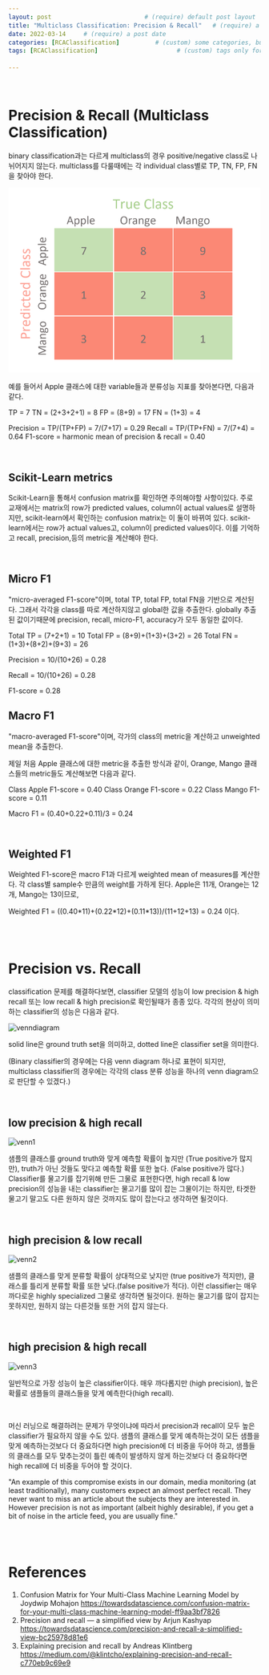 ```yaml
---
layout: post                          # (require) default post layout
title: "Multiclass Classification: Precision & Recall"   # (require) a string title
date: 2022-03-14     # (require) a post date
categories: [RCAClassification]          # (custom) some categories, but makesure these categories already exists inside path of `category/`
tags: [RCAClassification]                      # (custom) tags only for meta `property="article:tag"`

---
```


<br>

# Precision & Recall (Multiclass Classification)

binary classification과는 다르게 multiclass의 경우 positive/negative class로 나뉘어지지 않는다. multiclass를 다룰때에는 각 individual class별로 TP, TN, FP, FN을 찾아야 한다.

![multiclass_confusion_matrix](https://raw.githubusercontent.com/adventure42/adventure42.github.io/master/static/img/_posts/multiclass_confusion_matrix.png)

예를 들어서 Apple 클래스에 대한 variable들과 분류성능 지표를 찾아본다면, 다음과 같다.

TP = 7
TN = (2+3+2+1) = 8
FP = (8+9) = 17
FN = (1+3) = 4

Precision = TP/(TP+FP) = 7/(7+17) = 0.29
Recall =  TP/(TP+FN) = 7/(7+4) = 0.64
F1-score = harmonic mean of precision & recall = 0.40

<br>

## Scikit-Learn metrics

Scikit-Learn을 통해서 confusion matrix를 확인하면 주의해야할 사항이있다. 주로 교재에서는 matrix의 row가 predicted values, column이 actual values로 설명하지만, scikit-learn에서 확인하는 confusion matrix는 이 둘이 바뀌여 있다. scikit-learn에서는 row가 actual values고, column이 predicted values이다. 이를 기억하고 recall, precision,등의 metric을 계산해야 한다.

<br>

## Micro F1

"micro-averaged F1-score"이며, total TP, total FP, total FN을 기반으로 계산된다. 그래서 각각을 class를 따로 계산하지않고 global한 값을 추출한다. globally 추출된 값이기때문에 precision, recall, micro-F1, accuracy가 모두 동일한 값이다. 

Total TP = (7+2+1) = 10
Total FP = (8+9)+(1+3)+(3+2) = 26
Total FN = (1+3)+(8+2)+(9+3) = 26

Precision = 10/(10+26) = 0.28

Recall = 10/(10+26) = 0.28

F1-score = 0.28

## Macro F1

"macro-averaged F1-score"이며, 각가의 class의 metric을 계산하고 unweighted mean을 추출한다. 

제일 처음 Apple 클래스에 대한 metric을 추출한 방식과 같이, Orange, Mango 클래스들의 metric들도 계산해보면 다음과 같다.

Class Apple F1-score = 0.40
Class Orange F1-score = 0.22
Class Mango F1-score = 0.11

Macro F1 = (0.40+0.22+0.11)/3 = 0.24

<br>

## Weighted F1

Weighted F1-score은 macro F1과 다르게 weighted mean of measures를 계산한다. 각 class별 sample수 만큼의 weight를 가하게 된다. Apple은 11개, Orange는 12개, Mango는 13이므로,

Weighted F1 = ((0.40\*11)+(0.22\*12)+(0.11\*13))/(11+12+13) = 0.24 이다.

<br>

<br>

# Precision vs. Recall

classification 문제를 해결하다보면, classifier 모델의 성능이 low precision & high recall 또는 low recall & high precision로 확인될때가 종종 있다. 각각의 현상이 의미하는 classifier의 성능은 다음과 같다.

![venndiagram](https://raw.githubusercontent.com/adventure42/adventure42.github.io/master/static/img/_posts/recall_precision_venn.png)

solid line은 ground truth set을 의미하고, dotted line은 classifier set을 의미한다. 

(Binary classifier의 경우에는 다음 venn diagram 하나로 표현이 되지만, multiclass classifier의 경우에는 각각의 class 분류 성능을 하나의 venn diagram으로 판단할 수 있겠다.)

<br>

## low precision & high recall

![venn1](https://raw.githubusercontent.com/adventure42/adventure42.github.io/master/static/img/_posts/high_recall_low_precision_venn.png)

샘플의 클래스를 ground truth와 맞게 예측할 확률이 높지만 (True positive가 많지만), truth가 아닌 것들도 맞다고 예측할 확률 또한 높다. (False positive가 많다.) Classifier를 물고기를 잡기위해 만든 그물로 표현한다면, high recall & low precision의 성능을 내는 classifier는 물고기를 많이 잡는 그물이기는 하지만, 타겟한 물고기 말고도 다른 원하지 않은 것까지도 많이 잡는다고 생각하면 될것이다. 

<br>

## high precision & low recall

![venn2](https://raw.githubusercontent.com/adventure42/adventure42.github.io/master/static/img/_posts/low_recall_high_precision_venn.png)

샘플의 클래스를 맞게 분류할 확률이 상대적으로 낮지만 (true positive가 적지만), 클래스를 틀리게 분류할 확률 또한 낮다.(false positive가 적다). 이런 classifier는 매우 까다로운 highly specialized 그물로 생각하면 될것이다. 원하는 물고기를 많이 잡지는 못하지만, 원하지 않는 다른것들 또한 거의 잡지 않는다. 

<br>

## high precision & high recall

![venn3](https://raw.githubusercontent.com/adventure42/adventure42.github.io/master/static/img/_posts/high_recall_high_precision_venn.png)

일반적으로 가장 성능이 높은 classifier이다. 매우 까다롭지만 (high precision), 높은 확률로 샘플들의 클래스들을 맞게 예측한다(high recall).

<br>

머신 러닝으로 해결하려는 문제가 무엇이냐에 따라서 precision과 recall이 모두 높은 classifier가 필요하지 않을 수도 있다. 샘플의 클래스를 맞게 예측하는것이 모든 샘플을 맞게 예측하는것보다 더 중요하다면 high precision에 더 비중을 두어야 하고, 샘플들의 클래스를 모두 맞추는것이 틀린 예측이 발생하지 않게 하는것보다 더 중요하다면 high recall에 더 비중을 두어야 할 것이다.

"An example of this compromise exists in our domain, media monitoring (at least traditionally), many customers expect an almost perfect recall. They never want to miss an article about the subjects they are interested in. However precision is not as important (albeit highly desirable), if you get a bit of noise in the article feed, you are usually fine."

<br>

<br>

# References

1. Confusion Matrix for Your Multi-Class Machine Learning Model by Joydwip Mohajon https://towardsdatascience.com/confusion-matrix-for-your-multi-class-machine-learning-model-ff9aa3bf7826
1. Precision and recall — a simplified view by Arjun Kashyap https://towardsdatascience.com/precision-and-recall-a-simplified-view-bc25978d81e6
1. Explaining precision and recall by Andreas Klintberg https://medium.com/@klintcho/explaining-precision-and-recall-c770eb9c69e9

